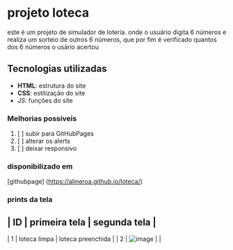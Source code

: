 # projeto loteca 
este é um projeto de simulador de loteria. onde o usuário digita 6 números e realiza um sorteio de outros 6 números,
que por fim é verificado quantos dos 6 números o usário acertou
## Tecnologias utilizadas 

- **HTML**: estrutura do site
- __CSS__: estilização do site  
- *_JS_*: funções do site 


### Melhorias possíveis
1.  [ ]  subir para GitHubPages
2.  [ ]  alterar os alerts
3.  [ ]  deixar responsivo

### disponibilizado em 
[githubpage] (https://alineroa.github.io/loteca/)

### prints da tela

| ID | primeira tela | segunda tela |
-------------------------------------
| 1  | loteca limpa  | loteca preenchida |
| 2  | ![image](https://user-images.githubusercontent.com/100213683/161781607-c4992bc5-2618-45f2-991b-b9c14cd3f471.png) |    |

